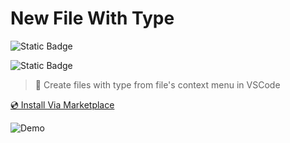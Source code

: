 # New File With Type 

![Static Badge](https://img.shields.io/badge/Version-0.1.1-blue)

![Static Badge](https://img.shields.io/badge/License-MIT-blue)


> 💼 Create files with type from file's context menu in VSCode

[💿 Install Via Marketplace](https://marketplace.visualstudio.com/items?itemName=Peppa.new-file-with-type&ssr=false#overview)

![Demo](./images/demo.gif)